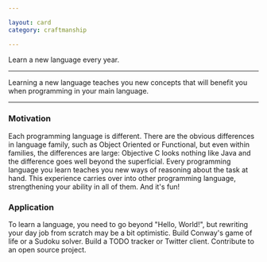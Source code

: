```yaml
---

layout: card
category: craftmanship

---
```


Learn a new language every year.

---

Learning a new language teaches you new concepts that will benefit you when
programming in your main language.

---

### Motivation

Each programming language is different. There are the obvious differences in language family, such as Object Oriented or Functional, but even within families, the differences are large: Objective C looks nothing like Java and the difference goes well beyond the superficial. Every programming language you learn teaches you new ways of reasoning about the task at hand. This experience carries over into other programming language, strengthening your ability in all of them. And it's fun!

### Application

To learn a language, you need to go beyond "Hello, World!", but rewriting your day job from scratch may be a bit optimistic. Build Conway's game of life or a Sudoku solver. Build a TODO tracker or Twitter client. Contribute to an open source project.


